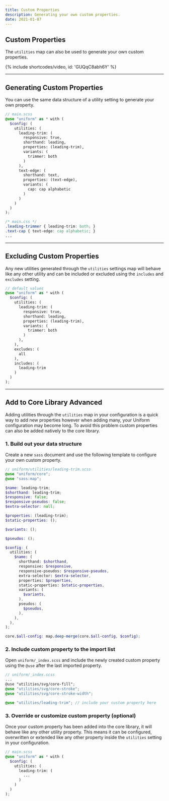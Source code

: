 ```yaml
---
title: Custom Properties
description: Generating your own custom properties.
date: 2021-01-07
---
```


## Custom Properties

The `utilities` map can also be used to generate your own custom properties.

{% include shortcodes/video, id: 'GUQqC8abh6Y' %}

---

## Generating Custom Properties

You can use the same data structure of a utility setting to generate your own property.

```scss
// main.scss
@use "uniform" as * with (
  $config: (
    utilities: (
      leading-trim: (
        responsive: true,
        shorthand: leading,
        properties: (leading-trim),
        variants: (
          trimmer: both
        )
      ),
      text-edge: (
        shorthand: text,
        properties: (text-edge),
        variants: (
          cap: cap alphabetic
        )
      )
    )
  )
);
```

```css
/* main.css */
.leading-trimmer { leading-trim: both; }
.text-cap { text-edge: cap alphabetic; }
...
```

---

## Excluding Custom Properties

Any new utilities generated through the `utilities` settings map will behave like any other utility and can be included or excluded using the `includes` and `excludes` setting.

```scss
// default values
@use "uniform" as * with (
  $config: (
    utilities: (
      leading-trim: (
        responsive: true,
        shorthand: leading,
        properties: (leading-trim),
        variants: (
          trimmer: both
        )
      ),
    ),
    excludes: (
      all
    ),
    includes: (
      leading-trim
    )
  )
);
```

---

## Add to Core Library <span class="ml-6 inline-flex align-items-center px-8 h-20 font-sm bold radius-full bg-blue bg-brighten-500 color-white align-middle">Advanced</span>

Adding utilities through the `utilities` map in your configuration is a quick way to add new properties however when adding many, your Uniform configuration may become long. To avoid this problem custom properties can also be added natively to the core library.

### 1. Build out your data structure

Create a new `sass` document and use the following template to configure your own custom property.

```scss
// uniform/utilities/leading-trim.scss
@use "uniform/core";
@use "sass:map";

$name: leading-trim;
$shorthand: leading-trim;
$responsive: false;
$responsive-pseudos: false;
$extra-selector: null;

$properties: (leading-trim);
$static-properties: ();

$variants: ();

$pseudos: ();

$config: (
  utilities: (
    $name: (
      shorthand: $shorthand,
      responsive: $responsive,
      responsive-pseudos: $responsive-pseudos,
      extra-selector: $extra-selector,
      properties: $properties,
      static-properties: $static-properties,
      variants: (
        $variants,
      ),
      pseudos: (
        $pseudos,
      ),
    ),
  ),
);

core.$all-config: map.deep-merge(core.$all-config, $config);
```

### 2. Include custom property to the import list

Open `uniform/_index.scss` and include the newly created custom property using the `@use` after the last imported property.

```scss
// uniform/_index.scss
...
@use "utilities/svg/core-fill";
@use "utilities/svg/core-stroke";
@use "utilities/svg/core-stroke-width";

@use "utilities/leading-trim"; // include your custom property here
```

### 3. Override or customize custom property (optional)

Once your custom property has been added into the core library, it will behave like any other utility property. This means it can be configured, overwritten or extended like any other property inside the `utilities` setting in your configuration.

```scss
// main.scss
@use "uniform" as * with (
  $config: (
    utilities: (
      leading-trim: (
        ...
      )
    )
  )
);
```
